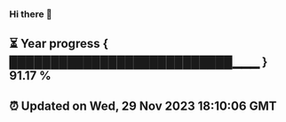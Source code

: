 ### Hi there 👋
⏳ Year progress { ███████████████████████████▁▁▁ } 91.17 %
---
⏰ Updated on Wed, 29 Nov 2023 18:10:06 GMT
---
